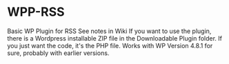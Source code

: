 # WPP-RSS
Basic WP Plugin for RSS
See notes in Wiki
If you want to use the plugin, there is a Wordpress installable ZIP file in the Downloadable Plugin folder.
If you just want the code, it's the PHP file.
Works with WP Version 4.8.1 for sure, probably with earlier versions.
